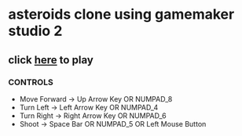 # asteroids clone using gamemaker studio 2

## click [here](https://bhu1-103.github.io/asteroids/) to play

### CONTROLS

- Move Forward -> Up Arrow Key     OR NUMPAD_8
- Turn Left    -> Left Arrow Key   OR NUMPAD_4
- Turn Right   -> Right Arrow Key  OR NUMPAD_6
- Shoot        -> Space Bar        OR NUMPAD_5   OR   Left Mouse Button
